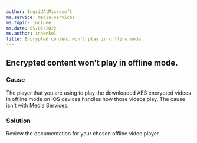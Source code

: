 ```yaml
---
author: IngridAtMicrosoft
ms.service: media-services
ms.topic: include
ms.date: 05/02/2022
ms.author: inhenkel
title: Encrypted content won't play in offline mode.
---
```


<!-- 2201160050000370 -->

## Encrypted content won't play in offline mode.

### Cause

The player that you are using to play the downloaded AES encrypted videos in offline mode on iOS devices handles how those videos play. The cause isn't with Media Services.

### Solution

Review the documentation for your chosen offline video player.
